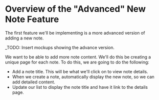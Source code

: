# Overview of the "Advanced" New Note Feature
The first feature we'll be implementing is a more advanced version of adding a new note.

_TODO: Insert mockups showing the advance version.


We want to be able to add more note content.  We'll do this be creating a unique page for each note. To do this, we are going to do the following:
- Add a note title.  This will be what we'll click on to view note details.
- When we create a note, automatically display the new note, so we can add detailed content.
- Update our list to display the note title and have it link to the details page.




